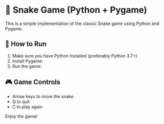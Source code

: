 # 🐍 Snake Game (Python + Pygame)

This is a simple implementation of the classic Snake game using Python and Pygame.

## 🚀 How to Run

1. Make sure you have Python installed (preferably Python 3.7+)
2. Install Pygame:
3. Run the game:

## 🎮 Game Controls

- Arrow keys to move the snake
- Q to quit
- C to play again

Enjoy the game!
